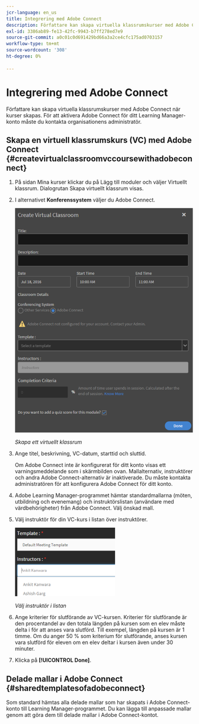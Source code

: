 ```yaml
---
jcr-language: en_us
title: Integrering med Adobe Connect
description: Författare kan skapa virtuella klassrumskurser med Adobe Connect när kurser skapas. För att aktivera Adobe Connect för ditt Learning Manager-konto måste du kontakta organisationens administratör.
exl-id: 3386ab89-fe13-42fc-9943-b7ff278ed7e9
source-git-commit: a0c01c0d691429bd66a3a2ce4cfc175ad0703157
workflow-type: tm+mt
source-wordcount: '308'
ht-degree: 0%

---
```


# Integrering med Adobe Connect

Författare kan skapa virtuella klassrumskurser med Adobe Connect när kurser skapas. För att aktivera Adobe Connect för ditt Learning Manager-konto måste du kontakta organisationens administratör.

## Skapa en virtuell klassrumskurs (VC) med Adobe Connect {#createvirtualclassroomvccoursewithadobeconnect}

1. På sidan Mina kurser klickar du på Lägg till moduler och väljer Virtuellt klassrum. Dialogrutan Skapa virtuellt klassrum visas.
1. I alternativet **Konferenssystem** väljer du Adobe Connect.

   ![](assets/create-vc-author.png)

   *Skapa ett virtuellt klassrum*

1. Ange titel, beskrivning, VC-datum, starttid och sluttid.

   Om Adobe Connect inte är konfigurerat för ditt konto visas ett varningsmeddelande som i skärmbilden ovan. Mallalternativ, instruktörer och andra Adobe Connect-alternativ är inaktiverade. Du måste kontakta administratören för att konfigurera Adobe Connect för ditt konto.

1. Adobe Learning Manager-programmet hämtar standardmallarna (möten, utbildning och evenemang) och instruktörslistan (användare med värdbehörigheter) från Adobe Connect. Välj önskad mall.
1. Välj instruktör för din VC-kurs i listan över instruktörer.

   ![](assets/instructors-list-author.png)

   *Välj instruktör i listan*

1. Ange kriterier för slutförande av VC-kursen. Kriterier för slutförande är den procentandel av den totala längden på kursen som en elev måste delta i för att anses vara slutförd. Till exempel, längden på kursen är 1 timme. Om du anger 50 % som kriterium för slutförande, anses kursen vara slutförd för eleven om en elev deltar i kursen även under 30 minuter.
1. Klicka på **[!UICONTROL Done]**.

## Delade mallar i Adobe Connect {#sharedtemplatesofadobeconnect}

Som standard hämtas alla delade mallar som har skapats i Adobe Connect-konto till Learning Manager-programmet. Du kan lägga till anpassade mallar genom att göra dem till delade mallar i Adobe Connect-kontot.

